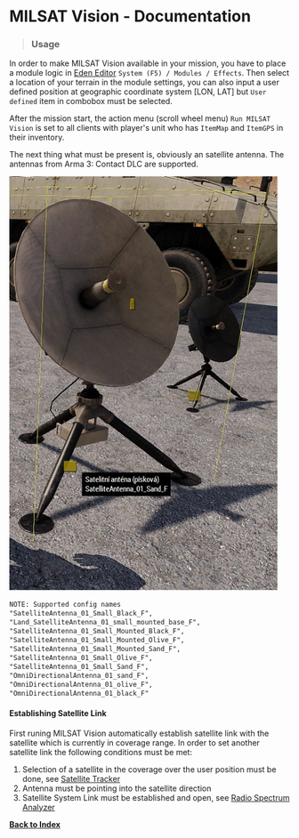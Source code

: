 # MILSAT Vision - Documentation
> ### Usage

In order to make MILSAT Vision available in your mission, you have to place a module logic in [Eden Editor](https://community.bistudio.com/wiki/Eden_Editor) `System (F5) / Modules / Effects`. Then select a location of your terrain in the module settings, you can also input a user defined position at geographic coordinate system [LON, LAT] but `User defined` item in combobox must be selected.
 
After the mission start, the action menu (scroll wheel menu) `Run MILSAT Vision` is set to all clients with player's unit who has `ItemMap` and `ItemGPS` in their inventory. 

The next thing what must be present is, obviously an satellite antenna. The antennas from Arma 3: Contact DLC are supported.

![Antennas](img/antennas.jpg)

```
NOTE: Supported config names
"SatelliteAntenna_01_Small_Black_F", "Land_SatelliteAntenna_01_small_mounted_base_F", "SatelliteAntenna_01_Small_Mounted_Black_F", "SatelliteAntenna_01_Small_Mounted_Olive_F", "SatelliteAntenna_01_Small_Mounted_Sand_F", "SatelliteAntenna_01_Small_Olive_F", "SatelliteAntenna_01_Small_Sand_F", "OmniDirectionalAntenna_01_sand_F", "OmniDirectionalAntenna_01_olive_F", "OmniDirectionalAntenna_01_black_F"
```

#### Establishing Satellite Link

First runing MILSAT Vision automatically establish satellite link with the satellite which is currently in coverage range. In order to set another satellite link the following conditions must be met:

1. Selection of a satellite in the coverage over the user position must be done, see [Satellite Tracker](sat_tracker_tab.md)
2. Antenna must be pointing into the satellite direction
3. Satellite System Link must be established and open, see [Radio Spectrum Analyzer](sat_radio_spectrum_tab.md)

**[Back to Index](index.md)**

